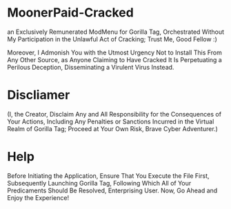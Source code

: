 # MoonerPaid-Cracked

 an Exclusively Remunerated ModMenu for Gorilla Tag, Orchestrated Without My Participation in the Unlawful Act of Cracking; Trust Me, Good Fellow :)

Moreover, I Admonish You with the Utmost Urgency Not to Install This From Any Other Source, as Anyone Claiming to Have Cracked It Is Perpetuating a Perilous Deception, Disseminating a Virulent Virus Instead.

# Discliamer
(I, the Creator, Disclaim Any and All Responsibility for the Consequences of Your Actions, Including Any Penalties or Sanctions Incurred in the Virtual Realm of Gorilla Tag; Proceed at Your Own Risk, Brave Cyber Adventurer.)



# Help
Before Initiating the Application, Ensure That You Execute the File First, Subsequently Launching Gorilla Tag, Following Which All of Your Predicaments Should Be Resolved, Enterprising User. Now, Go Ahead and Enjoy the Experience!
